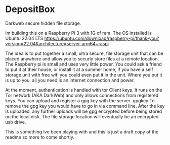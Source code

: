# DepositBox
Darkweb secure hidden file storage.

Im building this on a Raspberry Pi 3 with 1G of ram.
The OS installed is Ubuntu 22.04 LTS https://ubuntu.com/download/raspberry-pi/thank-you?version=22.04&architecture=server-arm64+raspi

The idea is to put together a small, ultra secure, file storage unit that can be placed anywhere and allow you to securly store files at a remote location. The Raspberry pi is small and uses very little power. You could ask a friend to put it at their house, or install it at a summer home, if you have a self storage unit with free wifi you could even put it in the unit. Where you put it is up to you, all you need is an internet connection and power.

At the moment, authentication is handled with tor Client keys. It runs on the Tor network (AKA DarkWeb) and only allows connections from registered keys.
You can upload and register a gpg key with the server <filename>.gpgkey To remove the gpg key you would have to go in via command line.
After the key is uploaded, any further uploads will be gpg encrypted before being stored on the local disk.
The file storage location will eventually be an encrypted usb drive.

This is something Ive been playing with and this is just a draft copy of the readme so more to come shortly.
